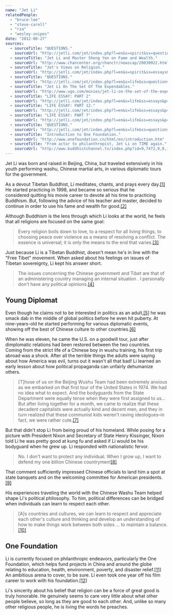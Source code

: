 ```yaml
---
name: "Jet Li"
relatedPeople:
  - "bruce-lee"
  - "steve-carell"
  - "rza"
  - "wesley-snipes"
date: "2012-08-27"
sources:
  - sourceTitle: "QUESTIONS."
    sourceUrl: "http://jetli.com/jet/index.php?l=en&s=spirit&ss=questions&p=x&date=070715_1410"
  - sourceTitle: "Jet Li and Master Sheng Yen on Fame and Wealth."
    sourceUrl: "http://www.chancenter.org/chanctr/newscap/20030922.html"
  - sourceTitle: "Jet's Views on Religion."
    sourceUrl: "http://jetli.com/jet/index.php?l=en&s=spirit&ss=essays&p=3"
  - sourceTitle: "QUESTIONS."
    sourceUrl: "http://jetli.com/jet/index.php?l=en&s=life&ss=questions&p=x&date=010521"
  - sourceTitle: "Jet Li On The Set Of The Expendables."
    sourceUrl: "http://www.ugo.com/movies/jet-li-on-the-set-of-the-expendables"
  - sourceTitle: "LIFE ESSAY: PART 2"
    sourceUrl: "http://jetli.com/jet/index.php?l=en&s=life&ss=essays&p=2"
  - sourceTitle: "LIFE ESSAY: PART 12."
    sourceUrl: "http://jetli.com/jet/index.php?l=en&s=life&ss=essays&p=12"
  - sourceTitle: "LIFE ESSAY: PART 7"
    sourceUrl: "http://jetli.com/jet/index.php?l=en&s=life&ss=essays&p=7"
  - sourceTitle: "QUESTIONS."
    sourceUrl: "http://jetli.com/jet/index.php?l=en&s=life&ss=questions&p=x&date=020927"
  - sourceTitle: "Introduction to One Foundation."
    sourceUrl: "http://www.onefoundation.cn/html/en/introduction.htm"
  - sourceTitle: "From actor to philanthropist, Jet Li on TIME again."
    sourceUrl: "http://www.buddhistchannel.tv/index.php?id=9,7472,0,0,1,0"
---
```


Jet Li was born and raised in Beijing, China, but traveled extensively in his youth performing washu, Chinese martial arts, in various diplomatic tours for the government.

As a devout Tibetan Buddhist, Li meditates, chants, and prays every day.<a class="source-citation" href="#http://jetli.com/jet/index.php?l=en&s=spirit&ss=questions&p=x&date=070715_1410" title="QUESTIONS.">[1]</a> He started practicing in 1998, and became so serious that he considered quitting his movie career to devote all his time to practicing Buddhism. But, following the advice of his teacher and master, decided to continue in order to use his fame and wealth for good.<a class="source-citation" href="#http://www.chancenter.org/chanctr/newscap/20030922.html" title="Jet Li and Master Sheng Yen on Fame and Wealth.">[2]</a>

Although Buddhism is the lens through which Li looks at the world, he feels that all religions are focused on the same goal:

>Every religion boils down to love, to a respect for all living things, to choosing peace over violence as a means of resolving a conflict. The essence is universal; it is only the means to the end that varies.<a class="source-citation" href="#http://jetli.com/jet/index.php?l=en&s=spirit&ss=essays&p=3" title="Jet&apos;s Views on Religion.">[3]</a>

Just because Li is a Tibetan Buddhist, doesn't mean he's in line with the "Free Tibet" movement. When asked about his feelings on issues of Tibetan sovereignty, Li kept his answer short.

>The issues concerning the Chinese government and Tibet are that of an administering country managing an internal situation . I personally don't have any political opinions.<a class="source-citation" href="#http://jetli.com/jet/index.php?l=en&s=life&ss=questions&p=x&date=010521" title="QUESTIONS.">[4]</a>

## Young Diplomat

Even though he claims not to be interested in politics as an adult,<a class="source-citation" href="#http://www.ugo.com/movies/jet-li-on-the-set-of-the-expendables" title="Jet Li On The Set Of The Expendables.">[5]</a> he was smack dab in the middle of global politics before he even hit puberty. At nine-years-old he started performing for various diplomatic events, showing off the best of Chinese culture to other countries.<a class="source-citation" href="#http://jetli.com/jet/index.php?l=en&s=life&ss=essays&p=2" title="LIFE ESSAY: PART 2">[6]</a>

When he was eleven, he came the U.S. on a goodwill tour, just after dimplomatic relations had been restored between the two countries. Coming from the strict life of a Chinese boy in wushu training, his first trip abroad was a shock. After all the terrible things the adults were saying about how America was evil, turns out it wasn't all that bad! Li learned an early lesson about how political propaganda can unfairly dehumanize others.

>[T]hose of us on the Beijing Wushu Team had been extremely anxious as we embarked on that first tour of the United States in 1974. We had no idea what to expect. And the bodyguards from the State Department were equally tense when they were first assigned to us… But after living together for a month, we came to realize that these decadent capitalists were actually kind and decent men, and they in turn realized that these communist kids weren't raving ideologues–in fact, we were rather cute.<a class="source-citation" href="#http://jetli.com/jet/index.php?l=en&s=life&ss=essays&p=12" title="LIFE ESSAYS: PART 12.">[7]</a>

But that didn't stop Li from being proud of his homeland. While posing for a picture with President Nixon and Secretary of State Henry Kissinger, Nixon told Li he was pretty good at kung fu and asked if Li would be his bodyguard when he grew up. Li responded with nationalistic fervor.

>No. I don't want to protect any individual. When I grow up, I want to defend my one billion Chinese countrymen!<a class="source-citation" href="#http://jetli.com/jet/index.php?l=en&s=life&ss=essays&p=7" title="LIFE ESSAY: PART 7">[8]</a>

That comment sufficiently impressed Chinese officials to land him a spot at state banquets and on the welcoming committee for American presidents.<a class="source-citation" href="#http://jetli.com/jet/index.php?l=en&s=life&ss=essays&p=12" title="LIFE ESSAY: PART 12.">[9]</a>

His experiences traveling the world with the Chinese Washu Team helped shape Li's political philosophy. To him, political differences can be bridged when individuals can learn to respect each other.

>[A]s countries and cultures, we can learn to respect and appreciate each other's culture and thinking and develop an understanding of how to make things work between both sides … to maintain a balance.<a class="source-citation" href="#http://jetli.com/jet/index.php?l=en&s=life&ss=questions&p=x&date=020927" title="QUESTIONS.">[10]</a>

## One Foundation

Li is currently focused on philanthropic endeavors, particularly the One Foundation, which helps fund projects in China and around the globe relating to education, health, environment, poverty, and disaster relief.<a class="source-citation" href="#http://www.onefoundation.cn/html/en/introduction.htm" title="Introduction to One Foundation.">[11]</a> An ambitious arena to cover, to be sure. Li even took one year off his film career to work with his foundation.<a class="source-citation" href="#http://www.buddhistchannel.tv/index.php?id=9,7472,0,0,1,0" title="From actor to philanthropist, Jet Li on TIME again.">[12]</a>

Li's sincerity about his belief that religion can be a force of great good is truly honorable. He genuinely seems to care very little about what other people believe, so long as they are good to each other. And, unlike so many other religious people, he is living the words he preaches.